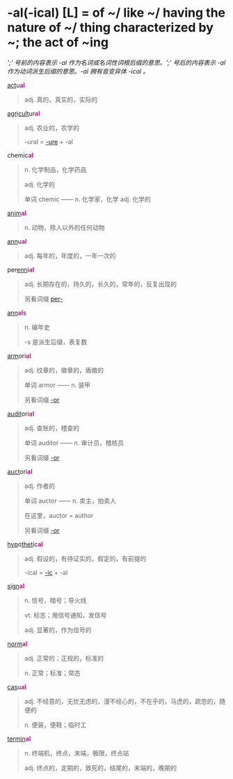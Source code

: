 # -al(-ical) [L] = of ~/ like ~/ having the nature of ~/ thing characterized by ~; the act of ~ing

*';' 号前的内容表示 -al 作为名词或名词性词根后缀的意思。';' 号后的内容表示 -al 作为动词派生后缀的意思。-al 拥有音变异体 -ical 。*

[act](_act_.md)u<b style="color: #C71585;">al</b>
> adj. 真的，真实的，实际的

[agr](_agr_.md)i[cult](_cult_.md)ur<b style="color: #C71585;">al</b>
> adj. 农业的，农学的
>
> -ural = [-ure](-ure.md) + -al

chemic<b style="color: #C71585;">al</b>
> n. 化学制品，化学药品
>
> adj. 化学的
>
> 单词 chemic —— n. 化学家，化学 adj. 化学的

[anim](_anim_.md)<b style="color: #C71585;">al</b>
> n. 动物，除人以外的任何动物

[ann](_ann_.md)u<b style="color: #C71585;">al</b>
> adj. 每年的，年度的，一年一次的

per[enn](_ann_.md)i<b style="color: #C71585;">al</b>
> adj. 长期存在的，持久的，长久的，常年的，反复出现的
>
> 另看词缀 [per-](per-.md)

[ann](_ann_.md)<b style="color: #C71585;">al</b>s
> n. 编年史
>
> -s 是派生后缀，表复数

[arm](_arm_.md)ori<b style="color: #C71585;">al</b>
> adj. 纹章的，徽章的，盾徽的
>
> 单词 armor —— n. 装甲
>
> 另看词缀 [-or](-or.md)

[audit](_aud_.md)ori<b style="color: #C71585;">al</b>
> adj. 查账的，稽查的
>
> 单词 auditor —— n. 审计员，稽核员
>
> 另看词缀 [-or](-or.md)

[auct](_aug_.md)ori<b style="color: #C71585;">al</b>
> adj. 作者的
>
> 单词 auctor —— n.	卖主，拍卖人
>
> 在这里，auctor = author
>
> 另看词缀 [-or](-or.md)

[hyp](hyp-.md)o[thet](_thet_.md)ic<b style="color: #C71585;">al</b>
> adj. 假设的，有待证实的，假定的，有前提的
>
> -ical = [-ic](-ic.md) + -al

[sign](_sign_.md)<b style="color: #C71585;">al</b>
> n. 信号，暗号；导火线
>
> vt. 标志；用信号通知，发信号
>
> adj. 显著的，作为信号的

[norm](_norm_.md)<b style="color: #C71585;">al</b>
> adj. 正常的；正规的，标准的
>
> n. 正常；标准；常态

[cas](_cad_.md)u<b style="color: #C71585;">al</b>
> adj. 不经意的，无忧无虑的，漫不经心的，不在乎的，马虎的，疏忽的，随便的
>
> n. 便装，便鞋；临时工

[termin](_term_.md)<b style="color: #C71585;">al</b>
> n. 终端机，终点，末端，极限，终点站
>
> adj. 终点的，定期的，致死的，结尾的，末端的，晚期的